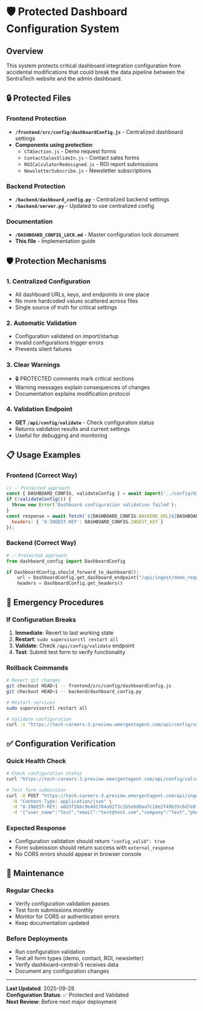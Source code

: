 # 🛡️ Protected Dashboard Configuration System

## Overview

This system protects critical dashboard integration configuration from accidental modifications that could break the data pipeline between the SentraTech website and the admin dashboard.

## 🔒 Protected Files

### Frontend Protection
- **`/frontend/src/config/dashboardConfig.js`** - Centralized dashboard settings
- **Components using protection**:
  - `CTASection.js` - Demo request forms
  - `ContactSalesSlideIn.js` - Contact sales forms  
  - `ROICalculatorRedesigned.js` - ROI report submissions
  - `NewsletterSubscribe.js` - Newsletter subscriptions

### Backend Protection
- **`/backend/dashboard_config.py`** - Centralized backend settings
- **`/backend/server.py`** - Updated to use centralized config

### Documentation
- **`/DASHBOARD_CONFIG_LOCK.md`** - Master configuration lock document
- **This file** - Implementation guide

## 🛡️ Protection Mechanisms

### 1. Centralized Configuration
- All dashboard URLs, keys, and endpoints in one place
- No more hardcoded values scattered across files
- Single source of truth for critical settings

### 2. Automatic Validation
- Configuration validated on import/startup
- Invalid configurations trigger errors
- Prevents silent failures

### 3. Clear Warnings
- 🔒 PROTECTED comments mark critical sections
- Warning messages explain consequences of changes
- Documentation explains modification protocol

### 4. Validation Endpoint
- **GET `/api/config/validate`** - Check configuration status
- Returns validation results and current settings
- Useful for debugging and monitoring

## 📋 Usage Examples

### Frontend (Correct Way)
```javascript
// ✅ Protected approach
const { DASHBOARD_CONFIG, validateConfig } = await import('../config/dashboardConfig.js');
if (!validateConfig()) {
  throw new Error('Dashboard configuration validation failed');
}
const response = await fetch(`${DASHBOARD_CONFIG.BACKEND_URL}${DASHBOARD_CONFIG.ENDPOINTS.DEMO_REQUESTS}`, {
  headers: { 'X-INGEST-KEY': DASHBOARD_CONFIG.INGEST_KEY }
});
```

### Backend (Correct Way)
```python
# ✅ Protected approach
from dashboard_config import DashboardConfig

if DashboardConfig.should_forward_to_dashboard():
    url = DashboardConfig.get_dashboard_endpoint("/api/ingest/demo_requests")
    headers = DashboardConfig.get_headers()
```

## 🚨 Emergency Procedures

### If Configuration Breaks
1. **Immediate**: Revert to last working state
2. **Restart**: `sudo supervisorctl restart all`
3. **Validate**: Check `/api/config/validate` endpoint
4. **Test**: Submit test form to verify functionality

### Rollback Commands
```bash
# Revert git changes
git checkout HEAD~1 -- frontend/src/config/dashboardConfig.js
git checkout HEAD~1 -- backend/dashboard_config.py

# Restart services
sudo supervisorctl restart all

# Validate configuration
curl -s "https://tech-careers-3.preview.emergentagent.com/api/config/validate" | jq .
```

## ✅ Configuration Verification

### Quick Health Check
```bash
# Check configuration status
curl "https://tech-careers-3.preview.emergentagent.com/api/config/validate"

# Test form submission
curl -X POST "https://tech-careers-3.preview.emergentagent.com/api/ingest/demo_requests" \
  -H "Content-Type: application/json" \
  -H "X-INGEST-KEY: a0d3f2b6c9e4d1784a92f3c1b5e6d0aa7c18e2f49b35c6d7e8f0a1b2c3d4e5f6" \
  -d '{"user_name":"Test","email":"test@test.com","company":"Test","phone":"123","message":"test"}'
```

### Expected Response
- Configuration validation should return `"config_valid": true`
- Form submission should return success with `external_response`
- No CORS errors should appear in browser console

## 🔧 Maintenance

### Regular Checks
- Verify configuration validation passes
- Test form submissions monthly
- Monitor for CORS or authentication errors
- Keep documentation updated

### Before Deployments
- Run configuration validation
- Test all form types (demo, contact, ROI, newsletter)
- Verify dashboard-central-5 receives data
- Document any configuration changes

---

**Last Updated**: 2025-09-28  
**Configuration Status**: ✅ Protected and Validated  
**Next Review**: Before next major deployment